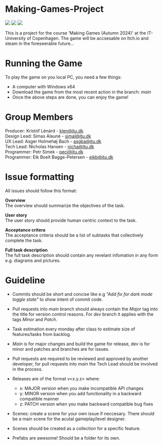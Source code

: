 # Making-Games-Project
[![](https://img.shields.io/github/actions/workflow/status/PolarBearClan/Making-Games/buildGame.yml?style=for-the-badge)]()
[![](https://img.shields.io/badge/Windows%20version-555555?style=for-the-badge&logo=windows&logoColor=white&cacheSeconds=3000)](https://nightly.link/PolarBearClan/Making-Games/workflows/buildGame/main/Making-Games-v0.0.21-win-x64.zip)
![](https://img.shields.io/github/v/tag/PolarBearClan/Making-Games?style=for-the-badge)
<br>

This is a project for the course 'Making Games (Autumn 2024)' at the IT-University of Copenhagen.
The game will be accsesable on Itch.io and steam in the foreseerable future...

# Running the Game

To play the game on you local PC, you need a few things:
- A computer with Windows x64
- Download the game from the most recent action in the branch: *main*
- Once the above steps are done, you can enjoy the game!


# Group Members

Producer: Kristóf Lénárd - klen@itu.dk  \
Design Lead: Simas Alaunė - simal@itu.dk \
UX Lead: Asger Holmehøj Bach - asgba@itu.dk \
Tech Lead: Nicholas Hansen - nicha@itu.dk \
Programmer: Petr Simek - peci@itu.dk \
Programmer: Eik Boelt Bagge-Petersen - eikb@itu.dk

# Issue formatting
All issues should follow this format:

**Overview** \
The overview should summarize the objectives of the task.

**User story** \
The user story should provide human centric context to the task.

**Acceptance critera** \
The acceptance criteria should be a list of subtasks that collectively complete the task.

**Full task description** \
The full task description should contain any revelant infomation in any form e.g. diagrams and pictures.

# Guideline
- Commits should be short and concise like e.g *"Add fix for dark mode toggle state"* to show intent of commit code.

- Pull requests into *main* branch should always contain the *Major* tag into the title for version control reasons. For *dev* branch it applies with the tags *Minor* and *Patch*. 

- Task estimation every monday after class to estimate size of features/tasks from backlog.

- *Main* is for major changes and build the game for release, dev is for minor and patches and branches are for issues.

- Pull requests are required to be reviewed and approved by another developer, for pull requests into *main* the Tech Lead should be involved in the process. 

- Releases are of the format v<x.y.z> where:
  - x: MAJOR version when you make incompatible API changes
  - y: MINOR version when you add functionality in a backward compatible manner
  - z: PATCH version when you make backward compatible bug fixes

- Scenes: create a scene for your own issue if neccesary. There should be a main scene for the acutal gameplay/level designer.

- Scenes should be created as a collection for a specific feature.

- Prefabs are awesome! Should be a folder for its own.
